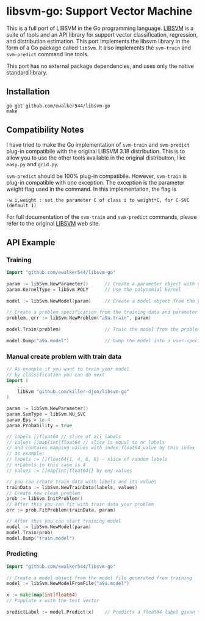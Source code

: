 # libsvm-go: Support Vector Machine


This is a full port of LIBSVM in the Go programming language.  [LIBSVM][1] is a suite of tools and an API library for support vector classification, regression, and distribution estimation.  This port implements the libsvm library in the form of a Go package called <code>libSvm</code>.  It also implements the <code>svm-train</code> and <code>svm-predict</code> command line tools.

This port has no external package dependencies, and uses only the native standard library.

## Installation

    go get github.com/ewalker544/libsvm-go
    make

## Compatibility Notes 

I have tried to make the Go implementation of <code>svm-train</code> and <code>svm-predict</code> plug-in compatibile with the original LIBSVM 3.18 distribution.  This is to allow you to use the other tools available in the original distribution, like <code>easy.py</code> and <code>grid.py</code>.

<code>svm-predict</code> should be 100% plug-in compatibile.  However, <code>svm-train</code> is plug-in compatible with one exception.  The exception is the parameter weight flag used in the command.  In this implementation, the flag is

    -w i,weight : set the parameter C of class i to weight*C, for C-SVC (default 1)

For full documentation of the <code>svm-train</code> and <code>svm-predict</code> commands, please refer to the original [LIBSVM][1] web site.

## API Example

### Training
```go
import "github.com/ewalker544/libsvm-go"
    
param := libSvm.NewParameter()      // Create a parameter object with default values
param.KernelType = libSvm.POLY      // Use the polynomial kernel
    
model := libSvm.NewModel(param)     // Create a model object from the parameter attributes
    
// Create a problem specification from the training data and parameter attributes
problem, err := libSvm.NewProblem("a9a.train", param) 
    
model.Train(problem)                // Train the model from the problem specification
    
model.Dump("a9a.model")             // Dump the model into a user-specified file
```    

### Manual create problem with train data
```go
// As example if you want to train your model
// by classification you can do next
import (
    ...
    libSvm "github.com/killer-djon/libsvm-go"
)

param := libSvm.NewParameter()
param.SvmType = libSvm.NU_SVC
param.Eps = 1e-4
param.Probability = true

// labels []float64 // slice of all labels 
// values []map[int]float64 // slice is equal to nr labels 
// and contains mapping values with index:float64_value by this index
// as example:
// labels := []float64{1, 4, 6, 8} - slice of random labels
// nrLabels in this case is 4
// values := []map[int]float64{} by eny values

// you can create train data with labels and its values
trainData := libSvm.NewTrainData(labels, values)
// Create new clean problem
prob := libSvm.InitProblem()
// After this you can fit with train data your problem
err := prob.FitProblem(trainData, param)

// After this you can start training model
model := libSvm.NewModel(param)
model.Train(prob)
model.Dump("train.model")

```
    
### Predicting
```go
import "github.com/ewalker544/libsvm-go"
    
// Create a model object from the model file generated from training
model := libSvm.NewModelFromFile("a9a.model")  
    
x := make(map[int]float64)
// Populate x with the test vector
    
predictLabel := model.Predict(x)    // Predicts a float64 label given the test vector 
```   
    
    

[1]: http://www.csie.ntu.edu.tw/~cjlin/libsvm/
    
    
